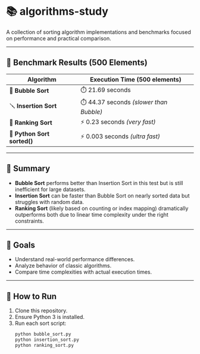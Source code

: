 # 📚 algorithms-study

A collection of sorting algorithm implementations and benchmarks focused on performance and practical comparison.

---

## 🧪 Benchmark Results (500 Elements)

| Algorithm       | Execution Time (500 elements)       |
|-----------------|-------------------------------------|
| 🫧 **Bubble Sort**     | ⏱️ 21.69 seconds                    |
| 🪛 **Insertion Sort**  | ⏱️ 44.37 seconds *(slower than Bubble)* |
| 🏁 **Ranking Sort**    | ⚡ 0.23 seconds *(very fast)*         |
| 🏁 **Python Sort sorted()**    | ⚡ 0.003 seconds *(ultra fast)*         |

---

## 📝 Summary

- **Bubble Sort** performs better than Insertion Sort in this test but is still inefficient for large datasets.
- **Insertion Sort** can be faster than Bubble Sort on nearly sorted data but struggles with random data.
- **Ranking Sort** (likely based on counting or index mapping) dramatically outperforms both due to linear time complexity under the right constraints.

---

## 🚀 Goals

- Understand real-world performance differences.
- Analyze behavior of classic algorithms.
- Compare time complexities with actual execution times.

---

## 🔧 How to Run

1. Clone this repository.
2. Ensure Python 3 is installed.
3. Run each sort script:
   ```bash
   python bubble_sort.py
   python insertion_sort.py
   python ranking_sort.py
